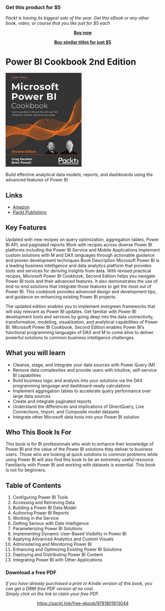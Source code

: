 
### Get this product for $5

<i>Packt is having its biggest sale of the year. Get this eBook or any other book, video, or course that you like just for $5 each</i>


<b><p align='center'>[Buy now](https://packt.link/9781801813044)</p></b>


<b><p align='center'>[Buy similar titles for just $5](https://subscription.packtpub.com/search)</p></b>


# Power BI Cookbook 2nd Edition
[<img src="./.other/cover.png" width="248">](https://www.amazon.com/Microsoft-Power-Cookbook-expertise-hands/dp/1801813043/)

Build effective analytical data models, reports, and dashboards using the advanced features of Power BI

## Links

* [Amazon](https://www.amazon.com/Microsoft-Power-Cookbook-expertise-hands/dp/1801813043/)
* [Packt Publishing](https://www.packtpub.com/product/microsoft-power-bi-cookbook-second-edition/9781801813044)

## Key Features
Updated with new recipes on query optimization, aggregation tables, Power BI API, and paginated reports
Work with recipes across diverse Power BI platforms including the Power BI Service and Mobile Applications
Implement custom solutions with M and DAX languages through actionable guidance and proven development techniques
Book Description
Microsoft Power BI is a leading business intelligence and data analytics platform that provides tools and services for deriving insights from data. With revised practical recipes, Microsoft Power BI Cookbook, Second Edition helps you navigate Power BI tools and their advanced features. It also demonstrates the use of end-to-end solutions that integrate those features to get the most out of Power BI. This cookbook provides advanced design and development tips, and guidance on enhancing existing Power BI projects.

The updated edition enables you to implement evergreen frameworks that will stay relevant as Power BI updates. Get familiar with Power BI development tools and services by going deep into the data connectivity, transformation, modeling, visualization, and analytical capabilities of Power BI. Microsoft Power BI Cookbook, Second Edition enables Power BI’s functional programming languages of DAX and M to come alive to deliver powerful solutions to common business intelligence challenges.

## What you will learn
- Cleanse, stage, and integrate your data sources with Power Query (M)
- Remove data complexities and provide users with intuitive, self-service BI capabilities
- Build business logic and analysis into your solutions via the DAX programming language and dashboard-ready calculations
- Implement aggregation tables to accelerate query performance over large data sources
- Create and integrate paginated reports
- Understand the differences and implications of DirectQuery, Live Connections, Import, and Composite model datasets
- Integrate other Microsoft data tools into your Power BI solution

## Who This Book Is For
This book is for BI professionals who wish to enhance their knowledge of Power BI and the value of the Power BI solutions they deliver to business users. Those who are looking at quick solutions to common problems while using Power BI will also find this book to be an extremely useful resource. Familiarity with Power BI and working with datasets is essential. This book is not for beginners.

## Table of Contents
1. Configuring Power BI Tools
1. Accessing and Retrieving Data
1. Building a Power BI Data Model
1. Authoring Power BI Reports
1. Working in the Service
1. Getting Serious with Date Intelligence
1. Parameterizing Power BI Solutions
1. Implementing Dynamic User-Based Visibility in Power BI
1. Applying Advanced Analytics and Custom Visuals
1. Administering and Monitoring Power BI
1. Enhancing and Optimizing Existing Power BI Solutions
1. Deploying and Distributing Power BI Content
1. Integrating Power BI with Other Applications
### Download a free PDF

 <i>If you have already purchased a print or Kindle version of this book, you can get a DRM-free PDF version at no cost.<br>Simply click on the link to claim your free PDF.</i>
<p align="center"> <a href="https://packt.link/free-ebook/9781801813044">https://packt.link/free-ebook/9781801813044 </a> </p>